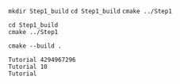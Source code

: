 `mkdir Step1_build`
`cd Step1_build`
`cmake ../Step1`

```
cd Step1_build
cmake ../Step1
```

`cmake --build .`

```
Tutorial 4294967296
Tutorial 10
Tutorial
```